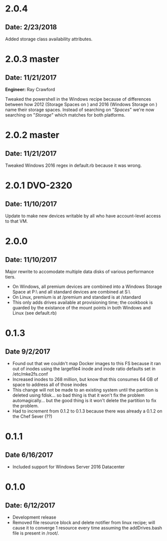 # 2.0.4
## Date: 2/23/2018

Added storage class availability attributes.

# 2.0.3 master
## Date: 11/21/2017
**Engineer:** Ray Crawford

Tweaked the powershell in the Windows recipe because of differences between how 2012 (Storage Spaces on <HOSTNAME>) and 2016 (Windows Storage on <HOSTNAME>) name their storage spaces.  Instead of searching on "*Spaces*" we're now searching on "*Storage*" which matches for both platforms.

# 2.0.2 master
## Date: 11/21/2017

Tweaked Windows 2016 regex in default.rb because it was wrong.

# 2.0.1 DVO-2320
## Date: 11/10/2017

Update to make new devices writable by all who have account-level access to that VM.

# 2.0.0
## Date: 11/10/2017

Major rewrite to accomodate multiple data disks of various performance tiers.
* On Windows, all premium devices are combined into a Windows Storage Space at P:\ and all standard devices are combined at S:\
* On Linux, premium is at /premium and standard is at /standard
* This only adds drives available at provisioning time; the cookbook is guarded by the existance of the mount points in both Windows and Linux (see default.rb)

# 0.1.3
## Date 9/2/2017

* Found out that we couldn't map Docker images to this FS because it ran out of inodes using the largefile4 inode and inode ratio defaults set in /etc/mke2fs.conf
* Increased inodes to 268 million, but know that this consumes 64 GB of space to address all of those inodes
* This change will not be made to an existing system until the partition is deleted using fdisk...  so bad thing is that it won't fix the problem automagically... but the good thing is it won't delete the partition to fix the problem.
* Had to increment from 0.1.2 to 0.1.3 because there was already a 0.1.2 on the Chef Sever (??)

# 0.1.1
## Date 6/16/2017

* Included support for Windows Server 2016 Datacenter

# 0.1.0
## Date: 6/12/2017

* Development release
* Removed file resource block and delete notifier from linux recipe; will cause it to converge 1 resource every time assuming the addDrives.bash file is present in /root/.
